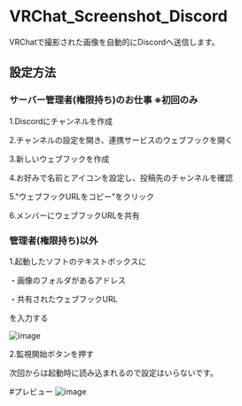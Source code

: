 # VRChat_Screenshot_Discord

VRChatで撮影された画像を自動的にDiscordへ送信します。

## 設定方法

### サーバー管理者(権限持ち)のお仕事 ※初回のみ

1.Discordにチャンネルを作成

2.チャンネルの設定を開き、連携サービスのウェブフックを開く

3.新しいウェブフックを作成

4.お好みで名前とアイコンを設定し、投稿先のチャンネルを確認

5."ウェブフックURLをコピー"をクリック

6.メンバーにウェブフックURLを共有

### 管理者(権限持ち)以外

1.起動したソフトのテキストボックスに

  ・画像のフォルダがあるアドレス
  
  ・共有されたウェブフックURL

  を入力する

![image](https://github.com/user-attachments/assets/749cf523-23c9-424a-91ad-9e9d3b766299)

2.監視開始ボタンを押す

次回からは起動時に読み込まれるので設定はいらないです。

#プレビュー
![image](https://github.com/user-attachments/assets/6c79ad39-51d9-484f-b290-b30941d62e54)
